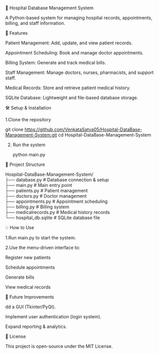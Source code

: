 🏥 Hospital Database Management System

A Python-based system for managing hospital records, appointments, billing, and staff information.

📌 Features

Patient Management: Add, update, and view patient records.

Appointment Scheduling: Book and manage doctor appointments.

Billing System: Generate and track medical bills.

Staff Management: Manage doctors, nurses, pharmacists, and support staff.

Medical Records: Store and retrieve patient medical history.

SQLite Database: Lightweight and file-based database storage.

🛠 Setup & Installation

1.Clone the repository

git clone https://github.com/VenkataSatya05/Hospital-DataBase-Management-System.git
cd Hospital-DataBase-Management-System

2. Run the system

   python main.py

📂 Project Structure

Hospital-DataBase-Management-System/  
├── database.py          # Database connection & setup  
├── main.py              # Main entry point  
├── patients.py          # Patient management  
├── doctors.py           # Doctor management  
├── appointments.py      # Appointment scheduling  
├── billing.py           # Billing system  
├── medicalrecords.py    # Medical history records  
└── hospital_db.sqlite   # SQLite database file  

💡 How to Use

1.Run main.py to start the system.

2.Use the menu-driven interface to:

Register new patients

Schedule appointments

Generate bills

View medical records

🔄 Future Improvements

dd a GUI (Tkinter/PyQt).

Implement user authentication (login system).

Expand reporting & analytics.

📜 License

This project is open-source under the MIT License.



